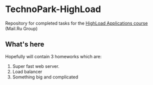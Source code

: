 # TechnoPark-HighLoad
Repository for completed tasks for the [HighLoad Applications course](https://park.mail.ru/curriculum/program/discipline/993/) (Mail.Ru Group)

## What's here
Hopefully will contain 3 homeworks which are:

1. Super fast web server.
2. Load balancer
3. Something big and complicated
